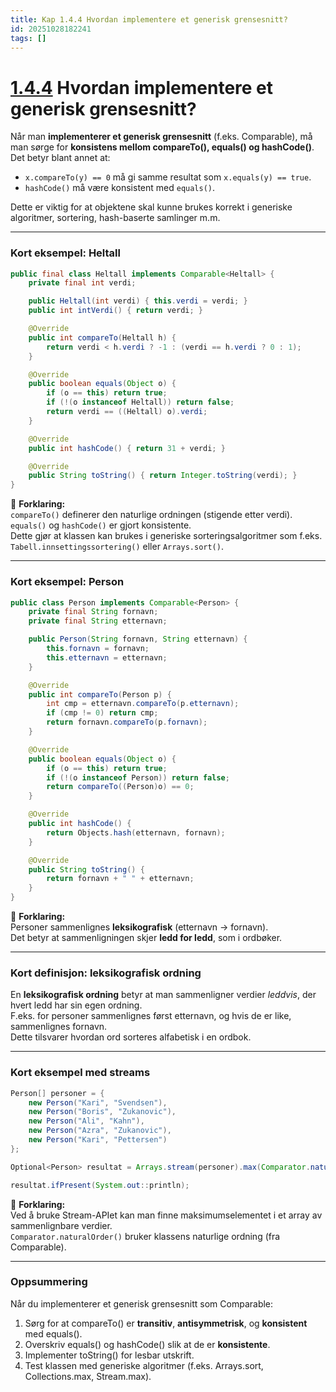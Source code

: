 ```yaml
---
title: Kap 1.4.4 Hvordan implementere et generisk grensesnitt?
id: 20251028182241
tags: []
---
```


# [1.4.4]([[20250818102829]]) Hvordan implementere et generisk grensesnitt?

Når man **implementerer et generisk grensesnitt** (f.eks. Comparable<T>), må man sørge for **konsistens mellom compareTo(), equals() og hashCode()**.  
Det betyr blant annet at:
- `x.compareTo(y) == 0` må gi samme resultat som `x.equals(y) == true`.  
- `hashCode()` må være konsistent med `equals()`.  

Dette er viktig for at objektene skal kunne brukes korrekt i generiske algoritmer, sortering, hash-baserte samlinger m.m.

---

### Kort eksempel: Heltall
```java
public final class Heltall implements Comparable<Heltall> {
    private final int verdi;

    public Heltall(int verdi) { this.verdi = verdi; }
    public int intVerdi() { return verdi; }

    @Override
    public int compareTo(Heltall h) {
        return verdi < h.verdi ? -1 : (verdi == h.verdi ? 0 : 1);
    }

    @Override
    public boolean equals(Object o) {
        if (o == this) return true;
        if (!(o instanceof Heltall)) return false;
        return verdi == ((Heltall) o).verdi;
    }

    @Override
    public int hashCode() { return 31 + verdi; }

    @Override
    public String toString() { return Integer.toString(verdi); }
}
```
🔹 **Forklaring:**  
`compareTo()` definerer den naturlige ordningen (stigende etter verdi).  
`equals()` og `hashCode()` er gjort konsistente.  
Dette gjør at klassen kan brukes i generiske sorteringsalgoritmer som f.eks. `Tabell.innsettingssortering()` eller `Arrays.sort()`.

---

### Kort eksempel: Person
```java
public class Person implements Comparable<Person> {
    private final String fornavn;
    private final String etternavn;

    public Person(String fornavn, String etternavn) {
        this.fornavn = fornavn;
        this.etternavn = etternavn;
    }

    @Override
    public int compareTo(Person p) {
        int cmp = etternavn.compareTo(p.etternavn);
        if (cmp != 0) return cmp;
        return fornavn.compareTo(p.fornavn);
    }

    @Override
    public boolean equals(Object o) {
        if (o == this) return true;
        if (!(o instanceof Person)) return false;
        return compareTo((Person)o) == 0;
    }

    @Override
    public int hashCode() {
        return Objects.hash(etternavn, fornavn);
    }

    @Override
    public String toString() {
        return fornavn + " " + etternavn;
    }
}
```
🔹 **Forklaring:**  
Personer sammenlignes **leksikografisk** (etternavn → fornavn).  
Det betyr at sammenligningen skjer **ledd for ledd**, som i ordbøker.

---

### Kort definisjon: leksikografisk ordning
En **leksikografisk ordning** betyr at man sammenligner verdier _leddvis_, der hvert ledd har sin egen ordning.  
F.eks. for personer sammenlignes først etternavn, og hvis de er like, sammenlignes fornavn.  
Dette tilsvarer hvordan ord sorteres alfabetisk i en ordbok.

---

### Kort eksempel med streams
```java
Person[] personer = {
    new Person("Kari", "Svendsen"),
    new Person("Boris", "Zukanovic"),
    new Person("Ali", "Kahn"),
    new Person("Azra", "Zukanovic"),
    new Person("Kari", "Pettersen")
};

Optional<Person> resultat = Arrays.stream(personer).max(Comparator.naturalOrder());

resultat.ifPresent(System.out::println);
```
🔹 **Forklaring:**  
Ved å bruke Stream-APIet kan man finne maksimumselementet i et array av sammenlignbare verdier.  
`Comparator.naturalOrder()` bruker klassens naturlige ordning (fra Comparable).

---

### Oppsummering
Når du implementerer et generisk grensesnitt som Comparable<T>:
1. Sørg for at compareTo() er **transitiv**, **antisymmetrisk**, og **konsistent** med equals().  
2. Overskriv equals() og hashCode() slik at de er **konsistente**.  
3. Implementer toString() for lesbar utskrift.  
4. Test klassen med generiske algoritmer (f.eks. Arrays.sort, Collections.max, Stream.max).
